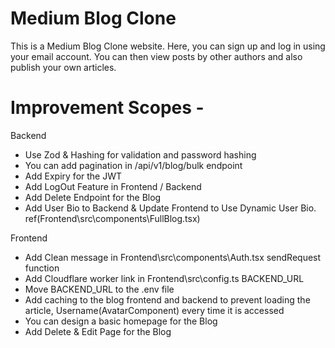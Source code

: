 # Medium Blog Clone

This is a Medium Blog Clone website. Here, you can sign up and log in using your email account. You can then view posts by other authors and also publish your own articles.

# Improvement Scopes -

Backend

- Use Zod & Hashing for validation and password hashing
- You can add pagination in /api/v1/blog/bulk endpoint
- Add Expiry for the JWT
- Add LogOut Feature in Frontend / Backend
- Add Delete Endpoint for the Blog
- Add User Bio to Backend & Update Frontend to Use Dynamic User Bio. ref(Frontend\src\components\FullBlog.tsx)

Frontend

- Add Clean message in Frontend\src\components\Auth.tsx sendRequest function
- Add Cloudflare worker link in Frontend\src\config.ts BACKEND_URL
- Move BACKEND_URL to the .env file
- Add caching to the blog frontend and backend to prevent loading the article, Username(AvatarComponent) every time it is accessed
- You can design a basic homepage for the Blog
- Add Delete & Edit Page for the Blog
